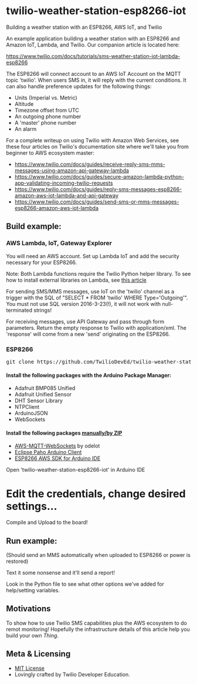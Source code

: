 # twilio-weather-station-esp8266-iot
Building a weather station with an ESP8266, AWS IoT, and Twilio

An example application building a weather station with an ESP8266 and Amazon IoT, Lambda, and Twilio.  Our companion article is located here:

https://www.twilio.com/docs/tutorials/sms-weather-station-iot-lambda-esp8266

The ESP8266 will connect account to an AWS IoT Account on the MQTT topic 'twilio'.  When users SMS in, it will reply with the current conditions.  It can also handle preference updates for the following things:
* Units (Imperial vs. Metric)
* Altitude
* Timezone offset from UTC
* An outgoing phone number
* A 'master' phone number
* An alarm

For a complete writeup on using Twilio with Amazon Web Services, see these four articles on Twilio's documentation site where we'll take you from beginner to AWS ecosystem master:
* https://www.twilio.com/docs/guides/receive-reply-sms-mms-messages-using-amazon-api-gateway-lambda
* https://www.twilio.com/docs/guides/secure-amazon-lambda-python-app-validating-incoming-twilio-requests
* https://www.twilio.com/docs/guides/reply-sms-messages-esp8266-amazon-aws-iot-lambda-and-api-gateway
* https://www.twilio.com/docs/guides/send-sms-or-mms-messages-esp8266-amazon-aws-iot-lambda

## Build example:


### AWS Lambda, IoT, Gateway Explorer
You will need an AWS account.  Set up Lambda IoT and add the security necessary for your ESP8266.

Note: Both Lambda functions require the Twilio Python helper library.  To see how to install external libraries on Lambda, see [this article](http://docs.aws.amazon.com/lambda/latest/dg/lambda-python-how-to-create-deployment-package.html)

For sending SMS/MMS messages, use IoT on the 'twilio' channel as a trigger with the SQL of "SELECT * FROM 'twilio' WHERE Type='Outgoing'".  You must not use SQL version 2016-3-23(!), it will not work with null-terminated strings!

For receiving messages, use API Gateway and pass through form parameters.  Return the empty response to Twilio with application/xml.  The 'response' will come from a new 'send' originating on the ESP8266.


### ESP8266
<pre>
git clone https://github.com/TwilioDevEd/twilio-weather-station-esp8266-iot.git
</pre>

#### Install the following packages with the Arduino Package Manager:
* Adafruit BMP085 Unified
* Adafruit Unified Sensor
* DHT Sensor Library
* NTPClient
* ArduinoJSON
* WebSockets

#### Install the following packages [manually/by ZIP](https://www.arduino.cc/en/guide/libraries#toc5)
* [AWS-MQTT-WebSockets](https://github.com/odelot/aws-mqtt-websockets) by odelot
* [Eclipse Paho Arduino Client](https://projects.eclipse.org/projects/technology.paho/downloads)
* [ESP8266 AWS SDK for Arduino IDE](https://www.twilio.com/docs/documents/21/aws-sdk-arduino-esp8266.zip)

Open 'twilio-weather-station-esp8266-iot' in Arduino IDE
# Edit the credentials, change desired settings...
Compile and Upload to the board!

## Run example:
(Should send an MMS automatically when uploaded to ESP8266 or power is restored)

Text it some nonsense and it'll send a report!

Look in the Python file to see what other options we've added for help/setting variables.

## Motivations

To show how to use Twilio SMS capabilities plus the AWS ecosystem to do remot monitoring!  Hopefully the infrastructure details of this article help you build your own _Thing_.
## Meta & Licensing

* [MIT License](http://www.opensource.org/licenses/mit-license.html)
* Lovingly crafted by Twilio Developer Education.
